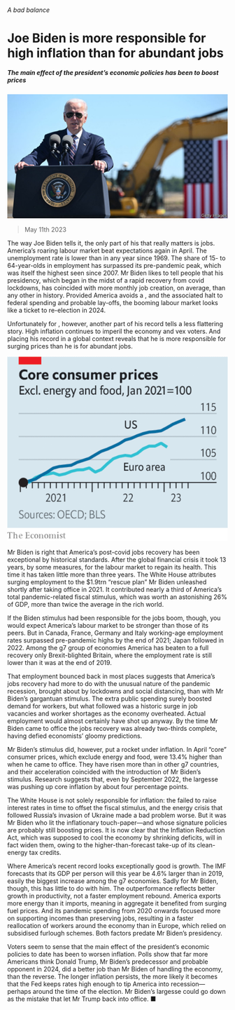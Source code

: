 ###### A bad balance

# Joe Biden is more responsible for high inflation than for abundant jobs 

##### The main effect of the president’s economic policies has been to boost prices 

![image](images/20230513_LDP501.jpg) 

> May 11th 2023 

The way Joe Biden tells it, the only part of his  that really matters is jobs. America’s roaring labour market beat expectations again in April. The unemployment rate is lower than in any year since 1969. The share of 15- to 64-year-olds in employment has surpassed its pre-pandemic peak, which was itself the highest seen since 2007. Mr Biden likes to tell people that his presidency, which began in the midst of a rapid recovery from covid lockdowns, has coincided with more monthly job creation, on average, than any other in history. Provided America avoids a , and the associated halt to federal spending and probable lay-offs, the booming labour market looks like a ticket to re-election in 2024.

Unfortunately for , however, another part of his record tells a less flattering story. High inflation continues to imperil the economy and vex voters. And placing his record in a global context reveals that he is more responsible for surging prices than he is for abundant jobs. 

![image](images/20230513_LDC134.png) 


Mr Biden is right that America’s post-covid jobs recovery has been exceptional by historical standards. After the global financial crisis it took 13 years, by some measures, for the labour market to regain its health. This time it has taken little more than three years. The White House attributes surging employment to the $1.9trn “rescue plan” Mr Biden unleashed shortly after taking office in 2021. It contributed nearly a third of America’s total pandemic-related fiscal stimulus, which was worth an astonishing 26% of GDP, more than twice the average in the rich world. 

If the Biden stimulus had been responsible for the jobs boom, though, you would expect America’s labour market to be stronger than those of its peers. But in Canada, France, Germany and Italy working-age employment rates surpassed pre-pandemic highs by the end of 2021; Japan followed in 2022. Among the g7 group of economies America has beaten to a full recovery only Brexit-blighted Britain, where the employment rate is still lower than it was at the end of 2019. 

That employment bounced back in most places suggests that America’s jobs recovery had more to do with the unusual nature of the pandemic recession, brought about by lockdowns and social distancing, than with Mr Biden’s gargantuan stimulus. The extra public spending surely boosted demand for workers, but what followed was a historic surge in job vacancies and worker shortages as the economy overheated. Actual employment would almost certainly have shot up anyway. By the time Mr Biden came to office the jobs recovery was already two-thirds complete, having defied economists’ gloomy predictions. 

Mr Biden’s stimulus did, however, put a rocket under inflation. In April “core” consumer prices, which exclude energy and food, were 13.4% higher than when he came to office. They have risen more than in other g7 countries, and their acceleration coincided with the introduction of Mr Biden’s stimulus. Research suggests that, even by September 2022, the largesse was pushing up core inflation by about four percentage points.

The White House is not solely responsible for inflation: the  failed to raise interest rates in time to offset the fiscal stimulus, and the energy crisis that followed Russia’s invasion of Ukraine made a bad problem worse. But it was Mr Biden who lit the inflationary touch-paper—and whose signature policies are probably still boosting prices. It is now clear that the Inflation Reduction Act, which was supposed to cool the economy by shrinking deficits, will in fact widen them, owing to the higher-than-forecast take-up of its clean-energy tax credits. 

Where America’s recent record looks exceptionally good is growth. The IMF forecasts that its GDP per person will this year be 4.6% larger than in 2019, easily the biggest increase among the g7 economies. Sadly for Mr Biden, though, this has little to do with him. The outperformance reflects better growth in productivity, not a faster employment rebound. America exports more energy than it imports, meaning in aggregate it benefited from surging fuel prices. And its pandemic spending from 2020 onwards focused more on supporting incomes than preserving jobs, resulting in a faster reallocation of workers around the economy than in Europe, which relied on subsidised furlough schemes. Both factors predate Mr Biden’s presidency. 

Voters seem to sense that the main effect of the president’s economic policies to date has been to worsen inflation. Polls show that far more Americans think Donald Trump, Mr Biden’s predecessor and probable opponent in 2024, did a better job than Mr Biden of handling the economy, than the reverse. The longer inflation persists, the more likely it becomes that the Fed keeps rates high enough to tip America into recession—perhaps around the time of the election. Mr Biden’s largesse could go down as the mistake that let Mr Trump back into office. ■


